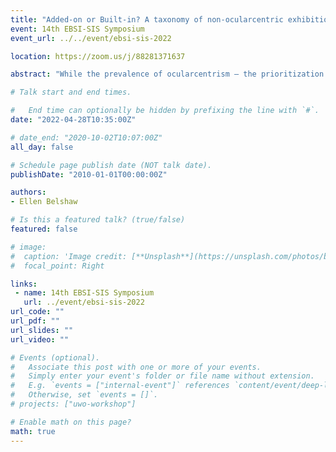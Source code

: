 ```yaml
---
title: "Added-on or Built-in? A taxonomy of non-ocularcentric exhibition strategies at institutions of contemporary art in Canada "
event: 14th EBSI-SIS Symposium
event_url: ../../event/ebsi-sis-2022

location: https://zoom.us/j/88281371637

abstract: "While the prevalence of ocularcentrism – the prioritization of sight above the other senses – has been addressed by scholars regarding anthropology and history museums, it remains a central issue in many museums of art and similar cultural heritage institutions. Experiencing art with senses other than sight are often discouraged in contemporary exhibition spaces, excluding many different modes of creation and participation for both artists and visitors. In some instances, however, other senses are encouraged or required to engage with the contents of exhibitions. By surveying and interviewing professionals working in contemporary art institutions in Canada using qualitative, grounded theory methods, this research endeavored to parse out the factors that have led to the positive inclusion of multi-sensory works of art and/or multi-sensory ways of experiencing art, and what barriers there are for inclusion where this is not standard. Through exploratory research, three distinct categories of strategies to include or create multi-sensory and non-ocularcentric exhibitions in contemporary art spaces emerged and have been modeled in this paper. These categories also have distinctly different motivations for their use, ranging from artistic and curatorial intent to accessibility and education initiatives. Understanding the different types and motivations of exhibition strategies being implemented to produce non-ocularcentric exhibitions, will provide cultural heritage professionals valuable tools to understand and represent a wider range of demographics in the artists they exhibit and the visitors they attract."

# Talk start and end times.

#   End time can optionally be hidden by prefixing the line with `#`.
date: "2022-04-28T10:35:00Z"

# date_end: "2020-10-02T10:07:00Z"
all_day: false

# Schedule page publish date (NOT talk date).
publishDate: "2010-01-01T00:00:00Z"

authors:
- Ellen Belshaw

# Is this a featured talk? (true/false)
featured: false

# image:
#  caption: 'Image credit: [**Unsplash**](https://unsplash.com/photos/bzdhc5b3Bxs)'
#  focal_point: Right

links:
 - name: 14th EBSI-SIS Symposium
   url: ../event/ebsi-sis-2022
url_code: ""
url_pdf: ""
url_slides: ""
url_video: ""

# Events (optional).
#   Associate this post with one or more of your events.
#   Simply enter your event's folder or file name without extension.
#   E.g. `events = ["internal-event"]` references `content/event/deep-learning/index.md`.
#   Otherwise, set `events = []`.
# projects: ["uwo-workshop"]

# Enable math on this page?
math: true
---
```


